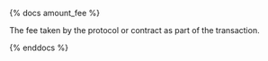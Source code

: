 {% docs amount_fee %}

The fee taken by the protocol or contract as part of the transaction.

{% enddocs %}